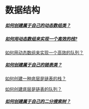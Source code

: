 # 数据结构

##### [如何创建属于自己的动态数组类？](/data-structure/array)

##### [如何用动态数组来实现一个高效的栈?](/data-structure/array-stack)

[如何用动态数组来实现一个高效的队列？](/data-structure/array-queue)

##### [如何创建属于自己的链表类？](/data-structure/linkedlist)

[如何创建一种底层是链表的栈？](/data-structure/linkedlist-stack)

[如何创建底层是链表的队列？](/data-structure/linkedlist-queue)

##### [如何创建属于自己的二分搜索树？](/data-structure/bst)

